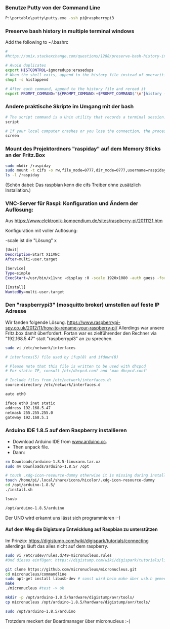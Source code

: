 ### Benutze Putty von der Command Line
```bash
P:\portable\putty\putty.exe -ssh pi@raspberrypi3
```

### Preserve bash history in multiple terminal windows

Add the following to ~/.bashrc
```bash
#
#https://unix.stackexchange.com/questions/1288/preserve-bash-history-in-multiple-terminal-windows

# Avoid duplicates
export HISTCONTROL=ignoredups:erasedups  
# When the shell exits, append to the history file instead of overwriting it
shopt -s histappend

# After each command, append to the history file and reread it
export PROMPT_COMMAND="${PROMPT_COMMAND:+$PROMPT_COMMAND$'\n'}history -a; history -c; history -r"
```

### Andere praktische Skripte im Umgang mit der bash
```bash
# The script command is a Unix utility that records a terminal session. The scriptreplay command offers a replay function to script. The session is captured in file name typescript by default.
script

# If your local computer crashes or you lose the connection, the processes or login sessions you establish through screen don't go away.
screen
```

### Mount des Projektordners "raspiday" auf dem Memory Sticks an der Fritz.Box
```bash
sudo mkdir /raspiday
sudo mount -t cifs -o rw,file_mode=0777,dir_mode=0777,username=raspiday,password=raspiday //fritz.box/FRITZ.NAS/SanDisk-Ultra-01/raspiday /raspiday
ls -l /raspiday
```
(Schön dabei: Das raspbian kenn die cifs Treiber ohne zusätzlich Installation.)

### VNC-Server für Raspi: Konfiguration und Ändern der Auflösung:
Aus https://www.elektronik-kompendium.de/sites/raspberry-pi/2011121.htm

Konfiguration mit voller Auflösung:

-scale ist die "Lösung" <breite in pix.>x<hoehe in pix.>

```bash
[Unit]
Description=Start X11VNC
After=multi-user.target

[Service]
Type=simple
ExecStart=/usr/bin/x11vnc -display :0 -scale 1920x1080 -auth guess -forever -lo$

[Install]
WantedBy=multi-user.target
```

### Den "raspberrypi3" (mosquitto broker) umstellen auf feste IP Adresse
Wir fanden folgende Lösung. 
https://www.raspberrypi-spy.co.uk/2012/11/how-to-rename-your-raspberry-pi/
Allerdings war unsere Fritz.box damit überfordert.
Fortan war es zielführender den Rechner via "192.168.5.47" statt "raspberrypi3" an zu sprechen. 

```bash
sudo vi /etc/network/interfaces
```

```bash
# interfaces(5) file used by ifup(8) and ifdown(8)

# Please note that this file is written to be used with dhcpcd
# For static IP, consult /etc/dhcpcd.conf and 'man dhcpcd.conf'

# Include files from /etc/network/interfaces.d:
source-directory /etc/network/interfaces.d

auto eth0

iface eth0 inet static
address 192.168.5.47
netmask 255.255.255.0
gateway 192.168.5.1
```

### Arduino IDE 1.8.5 auf dem Raspberry installieren

* Download Arduino IDE from www.arduino.cc. 
* Then unpack file.
* Dann:
```bash
rm Downloads/arduino-1.8.5-linuxarm.tar.xz
sudo mv Downloads/arduino-1.8.5/ /opt

# touch .xdg-icon-resource-dummy otherwise it is missing during install.sh
touch /home/pi/.local/share/icons/hicolor/.xdg-icon-resource-dummy
cd /opt/arduino-1.8.5/
./install.sh

lsusb

/opt/arduino-1.8.5/arduino
```
Der UNO wird erkannt uns lässt sich programmieren :-)


#### Auf dem Weg die Digistump Entwicklung auf Raspbian zu unterstützen

Im Prinzip: https://digistump.com/wiki/digispark/tutorials/connecting allerdings läuft das alles nicht auf dem raspberry.

```bash
sudo vi /etc/udev/rules.d/49-micronucleus.rules
#Und dieses einfügen: https://digistump.com/wiki/digispark/tutorials/linuxtroubleshooting

git clone https://github.com/micronucleus/micronucleus.git
cd micronucleus/commandline
sudo apt-get install libusb-dev # sonst wird beim make über usb.h gemeckert.
make
./micronucleus #test -> ok

mkdir -p /opt/arduino-1.8.5/hardware/digistump/avr/tools/
cp micronucleus /opt/arduino-1.8.5/hardware/digistump/avr/tools/

sudo /opt/arduino-1.8.5/arduino
```
Trotzdem meckert der Boardmanager über micronucleus :-(




